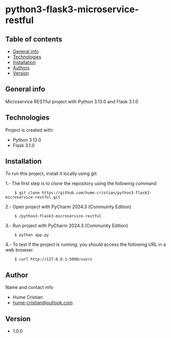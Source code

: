 # python3-flask3-microservice-restful

## Table of contents
* [General info](#general-info)
* [Technologies](#technologies)
* [Installation](#installation)
* [Authors](#authors)
* [Version](#version)

## General info
Microservice RESTful project with Python 3.13.0 and Flask 3.1.0

## Technologies
Project is created with:
* Python 3.13.0
* Flask 3.1.0

## Installation
To run this project, install it locally using git:

1.- The first step is to clone the repository using the following command
```
    $ git clone https://github.com/hume-cristian/python3-flask3-microservice-restful.git
```

2.- Open project with PyCharm 2024.3 (Community Edition)
```
    $ /python3-flask3-microservice-restful
```

3.- Run project with PyCharm 2024.3 (Community Edition)
```
    $ python app.py
```

4.- To test if the project is running, you should access the following URL in a web browser
```
    $ curl http://127.0.0.1:5000/users
```

## Author
Name and contact info
* Hume Cristian
* hume-cristian@outlook.com

## Version
* 1.0.0


